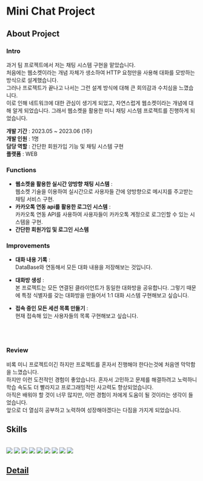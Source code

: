 # Mini Chat Project


## About Project

### Intro
과거 팀 프로젝트에서 저는 채팅 시스템 구현을 맡았습니다. <br>
처음에는 웹소켓이라는 개념 자체가 생소하여 HTTP 요청만을 사용해 대화를 모방하는 방식으로 설계했습니다. <br>
그러나 프로젝트가 끝나고 나서는 그런 설계 방식에 대해 큰 회의감과 수치심을 느꼈습니다. <br>
이로 인해 네트워크에 대한 관심이 생기게 되었고, 자연스럽게 웹소켓이라는 개념에 대해 알게 되었습니다. 그래서 웹소켓을 활용한 미니 채팅 시스템 프로젝트를 진행하게 되었습니다. <br>

**개발 기간** : 2023.05 ~ 2023.06 (1주)
<br>
**개발 인원** : 1명
<br>
**담당 역할** : 간단한 회원가입 기능 및 채팅 시스템 구현
<br>
**플랫폼** : WEB
<br>
### Functions
- **웹소켓을 활용한 실시간 양방향 채팅 시스템** : <br> 웹소켓 기술을 이용하여 실시간으로 사용자들 간에 양방향으로 메시지를 주고받는 채팅 서비스 구현.
- **카카오톡 연동 api를 활용한 로그인 시스템** : <br> 카카오톡 연동 API를 사용하여 사용자들이 카카오톡 계정으로 로그인할 수 있는 시스템을 구현.
- **간단한 회원가입 및 로그인 시스템**

### Improvements

- **대화 내용 기록** : <br>DataBase와 연동해서 모든 대화 내용을 저장해보는 것입니다.

- **대화방 생성** : <br>본 프로젝트는 모든 연결된 클라이언트가 동일한 대화방을 공유합니다. 그렇기 때문에 특정 식별자를 갖는 대화방을 만들어서 1:1 대화 시스템 구현해보고 싶습니다.

- **접속 중인 모든 세션 목록 만들기** : <br>현재 접속해 있는 사용자들의 목록 구현해보고 싶습니다.
<br>
<br>

### Review
비록 미니 프로젝트이긴 하지만 프로젝트를 혼자서 진행해야 한다는것에 처음엔 막막함을 느꼈습니다. <br>
하지만 이런 도전적인 경험이 좋았습니다. 혼자서 고민하고 문제를 해결하려고 노력하니 학습 속도도 더 빨라지고 프로그래밍적인 사고력도 향상되었습니다.  <br>
아직은 배워야 할 것이 너무 많지만, 이런 경험이 저에게 도움이 될 것이라는 생각이 들었습니다.  <br>
앞으로 더 열심히 공부하고 노력하여 성장해야겠다는 다짐을 가지게 되었습니다. <br>

## Skills
<br>
<img src="https://img.shields.io/badge/JAVA-007396?style=for-the-badge&logo=java&logoColor=white">
<img src="https://img.shields.io/badge/Spring-6DB33F?style=for-the-badge&logo=Spring&logoColor=white">
<img src="https://img.shields.io/badge/oracle-F80000?style=for-the-badge&logo=oracle&logoColor=white">
<img src="https://img.shields.io/badge/javascript-F7DF1E?style=for-the-badge&logo=javascript&logoColor=black">
<img src="https://img.shields.io/badge/jquery-0769AD?style=for-the-badge&logo=jquery&logoColor=white">
<img src="https://img.shields.io/badge/css-1572B6?style=for-the-badge&logo=css3&logoColor=white">
<img src="https://img.shields.io/badge/bootstrap-7952B3?style=for-the-badge&logo=bootstrap&logoColor=white">
<img src="https://img.shields.io/badge/github-181717?style=for-the-badge&logo=github&logoColor=white">
<img src="https://img.shields.io/badge/apache tomcat-F8DC75?style=for-the-badge&logo=apachetomcat&logoColor=white">

## [Detail](https://www.canva.com/design/DAFjifu-kBc/MQtGo4gVDs3Pr5W1Cyz9Jg/view?utm_content=DAFjifu-kBc&utm_campaign=designshare&utm_medium=link&utm_source=publishsharelink)
